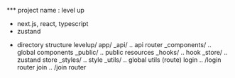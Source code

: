 \*\*\* project name : level up

- next.js, react, typescript
- zustand

* directory structure
  levelup/
  app/
  \_api/ .. api router
  \_components/ .. global components
  \_public/ .. public resources
  \_hooks/ .. hook
  \_store/ .. zustand store
  \_styles/ .. style
  \_utils/ .. global utils
  (route)
  login .. /login router
  join .. /join router
